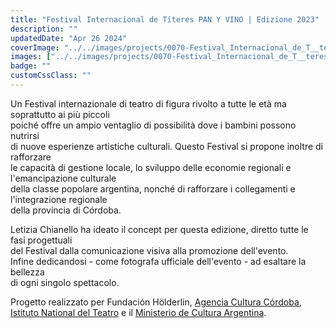 ```yaml
---
title: "Festival Internacional de Títeres PAN Y VINO | Edizione 2023"
description: ""
updatedDate: "Apr 26 2024"
coverImage: "../../images/projects/0070-Festival_Internacional_de_T__teres_PAN_Y_VINO___Edizione_2023/0000-Festival_Internacional_de_T__teres_PAN_Y_VINO___Edizione_2023_Festival_titeres_argentina_cordoba_teatro_di_figura_marionette_spettacoli_jose_de_la_quintana_clown_famiglia_familia.jpg"
images: ["../../images/projects/0070-Festival_Internacional_de_T__teres_PAN_Y_VINO___Edizione_2023/0001-Festival_Internacional_de_T__teres_PAN_Y_VINO___Edizione_2023_Festival_titeres_argentina_cordoba_teatro_di_figura_marionette_spettacoli_jose_de_la_quintana_clown_famiglia_familia.jpg","../../images/projects/0070-Festival_Internacional_de_T__teres_PAN_Y_VINO___Edizione_2023/0002-Festival_Internacional_de_T__teres_PAN_Y_VINO___Edizione_2023_Festival_titeres_argentina_cordoba_teatro_di_figura_marionette_spettacoli_jose_de_la_quintana_clown_famiglia_familia.jpg","../../images/projects/0070-Festival_Internacional_de_T__teres_PAN_Y_VINO___Edizione_2023/0003-Festival_Internacional_de_T__teres_PAN_Y_VINO___Edizione_2023_Festival_titeres_argentina_cordoba_teatro_di_figura_marionette_spettacoli_jose_de_la_quintana_clown_famiglia_familia.jpg","../../images/projects/0070-Festival_Internacional_de_T__teres_PAN_Y_VINO___Edizione_2023/0004-Festival_Internacional_de_T__teres_PAN_Y_VINO___Edizione_2023_Festival_titeres_argentina_cordoba_teatro_di_figura_marionette_spettacoli_jose_de_la_quintana_clown_famiglia_familia.jpg","../../images/projects/0070-Festival_Internacional_de_T__teres_PAN_Y_VINO___Edizione_2023/0005-Festival_Internacional_de_T__teres_PAN_Y_VINO___Edizione_2023_Festival_titeres_argentina_cordoba_teatro_di_figura_marionette_spettacoli_jose_de_la_quintana_clown_famiglia_familia.jpg","../../images/projects/0070-Festival_Internacional_de_T__teres_PAN_Y_VINO___Edizione_2023/0006-Festival_Internacional_de_T__teres_PAN_Y_VINO___Edizione_2023_Festival_titeres_argentina_cordoba_teatro_di_figura_marionette_spettacoli_jose_de_la_quintana_clown_famiglia_familia.jpg","../../images/projects/0070-Festival_Internacional_de_T__teres_PAN_Y_VINO___Edizione_2023/0007-Festival_Internacional_de_T__teres_PAN_Y_VINO___Edizione_2023_Festival_titeres_argentina_cordoba_teatro_di_figura_marionette_spettacoli_jose_de_la_quintana_clown_famiglia_familia.jpg","../../images/projects/0070-Festival_Internacional_de_T__teres_PAN_Y_VINO___Edizione_2023/0008-Festival_Internacional_de_T__teres_PAN_Y_VINO___Edizione_2023_Festival_titeres_argentina_cordoba_teatro_di_figura_marionette_spettacoli_jose_de_la_quintana_clown_famiglia_familia.jpg","../../images/projects/0070-Festival_Internacional_de_T__teres_PAN_Y_VINO___Edizione_2023/0009-Festival_Internacional_de_T__teres_PAN_Y_VINO___Edizione_2023_Festival_titeres_argentina_cordoba_teatro_di_figura_marionette_spettacoli_jose_de_la_quintana_clown_famiglia_familia.jpg","../../images/projects/0070-Festival_Internacional_de_T__teres_PAN_Y_VINO___Edizione_2023/0010-Festival_Internacional_de_T__teres_PAN_Y_VINO___Edizione_2023_Festival_titeres_argentina_cordoba_teatro_di_figura_marionette_spettacoli_jose_de_la_quintana_clown_famiglia_familia.jpg","../../images/projects/0070-Festival_Internacional_de_T__teres_PAN_Y_VINO___Edizione_2023/0011-Festival_Internacional_de_T__teres_PAN_Y_VINO___Edizione_2023_Festival_titeres_argentina_cordoba_teatro_di_figura_marionette_spettacoli_jose_de_la_quintana_clown_famiglia_familia.jpg","../../images/projects/0070-Festival_Internacional_de_T__teres_PAN_Y_VINO___Edizione_2023/0012-Festival_Internacional_de_T__teres_PAN_Y_VINO___Edizione_2023_Festival_titeres_argentina_cordoba_teatro_di_figura_marionette_spettacoli_jose_de_la_quintana_clown_famiglia_familia.jpg","../../images/projects/0070-Festival_Internacional_de_T__teres_PAN_Y_VINO___Edizione_2023/0013-Festival_Internacional_de_T__teres_PAN_Y_VINO___Edizione_2023_Festival_titeres_argentina_cordoba_teatro_di_figura_marionette_spettacoli_jose_de_la_quintana_clown_famiglia_familia.jpg","../../images/projects/0070-Festival_Internacional_de_T__teres_PAN_Y_VINO___Edizione_2023/0014-Festival_Internacional_de_T__teres_PAN_Y_VINO___Edizione_2023_Festival_titeres_argentina_cordoba_teatro_di_figura_marionette_spettacoli_jose_de_la_quintana_clown_famiglia_familia.jpg","../../images/projects/0070-Festival_Internacional_de_T__teres_PAN_Y_VINO___Edizione_2023/0015-Festival_Internacional_de_T__teres_PAN_Y_VINO___Edizione_2023_Festival_titeres_argentina_cordoba_teatro_di_figura_marionette_spettacoli_jose_de_la_quintana_clown_famiglia_familia.jpg","../../images/projects/0070-Festival_Internacional_de_T__teres_PAN_Y_VINO___Edizione_2023/0016-Festival_Internacional_de_T__teres_PAN_Y_VINO___Edizione_2023_Festival_titeres_argentina_cordoba_teatro_di_figura_marionette_spettacoli_jose_de_la_quintana_clown_famiglia_familia.jpg","../../images/projects/0070-Festival_Internacional_de_T__teres_PAN_Y_VINO___Edizione_2023/0017-Festival_Internacional_de_T__teres_PAN_Y_VINO___Edizione_2023_Festival_titeres_argentina_cordoba_teatro_di_figura_marionette_spettacoli_jose_de_la_quintana_clown_famiglia_familia.jpg","../../images/projects/0070-Festival_Internacional_de_T__teres_PAN_Y_VINO___Edizione_2023/0018-Festival_Internacional_de_T__teres_PAN_Y_VINO___Edizione_2023_Festival_titeres_argentina_cordoba_teatro_di_figura_marionette_spettacoli_jose_de_la_quintana_clown_famiglia_familia.jpg","../../images/projects/0070-Festival_Internacional_de_T__teres_PAN_Y_VINO___Edizione_2023/0019-Festival_Internacional_de_T__teres_PAN_Y_VINO___Edizione_2023_Festival_titeres_argentina_cordoba_teatro_di_figura_marionette_spettacoli_jose_de_la_quintana_clown_famiglia_familia.jpg","../../images/projects/0070-Festival_Internacional_de_T__teres_PAN_Y_VINO___Edizione_2023/0020-Festival_Internacional_de_T__teres_PAN_Y_VINO___Edizione_2023_Festival_titeres_argentina_cordoba_teatro_di_figura_marionette_spettacoli_jose_de_la_quintana_clown_famiglia_familia.jpg"]
badge: ""
customCssClass: ""
---
```


Un Festival internazionale di teatro di figura rivolto a tutte le età
ma soprattutto ai più piccoli  
poiché offre un ampio ventaglio di possibilità dove i bambini possono nutrirsi  
di nuove esperienze artistiche culturali. Questo Festival si propone inoltre
di rafforzare  
le capacità di gestione locale, lo sviluppo delle economie regionali
e l'emancipazione culturale  
della classe popolare argentina, nonché di rafforzare i collegamenti e
l'integrazione regionale  
della provincia di Córdoba.  

Letizia Chianello ha ideato il concept per questa edizione, diretto tutte le
fasi progettuali  
del Festival dalla comunicazione visiva alla promozione dell'evento.  
Infine dedicandosi - come fotografa ufficiale dell'evento -  ad esaltare
la bellezza  
di ogni singolo spettacolo.  
  

Progetto realizzato per Fundación Hölderlin,
<a href="https://cultura.cba.gov.ar/" target="_blank">Agencia Cultura Córdoba</a>,  
<a href="https://inteatro.ar/" target="_blank">Istituto National del Teatro</a>
e il
<a href="https://www.argentina.gob.ar/capital-humano/cultura" target="_blank">Ministerio de Cultura Argentina</a>.
